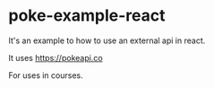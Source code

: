 # poke-example-react

It's an example to how to use an external api in react.

It uses https://pokeapi.co

For uses in courses.
